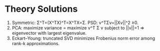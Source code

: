 # Theory Solutions
1. Symmetric: Σ^T=(X^TX)^T=X^TX=Σ. PSD: v^TΣv=||Xv||^2 ≥0.
2. PCA: maximize variance = maximize v^T Σ v subject to ||v||=1 ⇒ eigenvector with largest eigenvalue.
3. Eckart–Young: truncated SVD minimizes Frobenius norm error among rank-k approximations.